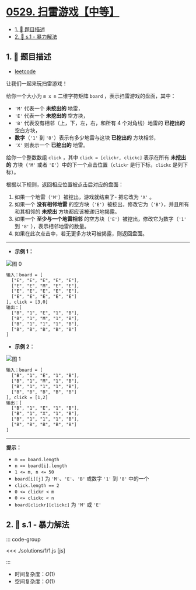 # [0529. 扫雷游戏【中等】](https://github.com/tnotesjs/TNotes.leetcode/tree/main/notes/0529.%20%E6%89%AB%E9%9B%B7%E6%B8%B8%E6%88%8F%E3%80%90%E4%B8%AD%E7%AD%89%E3%80%91)

<!-- region:toc -->

- [1. 📝 题目描述](#1--题目描述)
- [2. 🎯 s.1 - 暴力解法](#2--s1---暴力解法)

<!-- endregion:toc -->

## 1. 📝 题目描述

- [leetcode](https://leetcode.cn/problems/minesweeper/)

让我们一起来玩扫雷游戏！

给你一个大小为 `m x n` 二维字符矩阵 `board` ，表示扫雷游戏的盘面，其中：

- `'M'` 代表一个 **未挖出的** 地雷，
- `'E'` 代表一个 **未挖出的** 空方块，
- `'B'` 代表没有相邻（上，下，左，右，和所有 4 个对角线）地雷的 **已挖出的** 空白方块，
- **数字**（`'1'` 到 `'8'`）表示有多少地雷与这块 **已挖出的** 方块相邻，
- `'X'` 则表示一个 **已挖出的** 地雷。

给你一个整数数组 `click` ，其中 `click = [clickr, clickc]` 表示在所有 **未挖出的** 方块（`'M'` 或者 `'E'`）中的下一个点击位置（`clickr` 是行下标，`clickc` 是列下标）。

根据以下规则，返回相应位置被点击后对应的盘面：

1. 如果一个地雷（`'M'`）被挖出，游戏就结束了- 把它改为 `'X'` 。
2. 如果一个 **没有相邻地雷** 的空方块（`'E'`）被挖出，修改它为（`'B'`），并且所有和其相邻的 **未挖出** 方块都应该被递归地揭露。
3. 如果一个 **至少与一个地雷相邻** 的空方块（`'E'`）被挖出，修改它为数字（`'1'` 到 `'8'` ），表示相邻地雷的数量。
4. 如果在此次点击中，若无更多方块可被揭露，则返回盘面。

---

- **示例 1：**

![图 0](https://cdn.jsdelivr.net/gh/tnotesjs/imgs@main/2025-09-12-16-40-33.png)

```txt
输入：board = [
  ["E", "E", "E", "E", "E"],
  ["E", "E", "M", "E", "E"],
  ["E", "E", "E", "E", "E"],
  ["E", "E", "E", "E", "E"]
], click = [3,0]
输出：[
  ["B", "1", "E", "1", "B"],
  ["B", "1", "M", "1", "B"],
  ["B", "1", "1", "1", "B"],
  ["B", "B", "B", "B", "B"]
]
```

- **示例 2：**

![图 1](https://cdn.jsdelivr.net/gh/tnotesjs/imgs@main/2025-09-12-16-40-39.png)

```txt
输入：board = [
  ["B", "1", "E", "1", "B"],
  ["B", "1", "M", "1", "B"],
  ["B", "1", "1", "1", "B"],
  ["B", "B", "B", "B", "B"]
], click = [1,2]
输出：[
  ["B", "1", "E", "1", "B"],
  ["B", "1", "X", "1", "B"],
  ["B", "1", "1", "1", "B"],
  ["B", "B", "B", "B", "B"]
]
```

---

**提示：**

- `m == board.length`
- `n == board[i].length`
- `1 <= m, n <= 50`
- `board[i][j]` 为 `'M'`、`'E'`、`'B'` 或数字 `'1'` 到 `'8'` 中的一个
- `click.length == 2`
- `0 <= clickr < m`
- `0 <= clickc < n`
- `board[clickr][clickc]` 为 `'M'` 或 `'E'`

## 2. 🎯 s.1 - 暴力解法

::: code-group

<<< ./solutions/1/1.js [js]

:::

- 时间复杂度：$O(1)$
- 空间复杂度：$O(1)$
